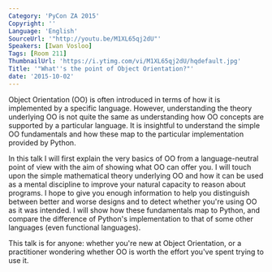 ```yaml
---
Category: 'PyCon ZA 2015'
Copyright: ''
Language: 'English'
SourceUrl: '"http://youtu.be/M1XL65qj2dU"'
Speakers: [Iwan Vosloo]
Tags: [Room 211]
ThumbnailUrl: 'https://i.ytimg.com/vi/M1XL65qj2dU/hqdefault.jpg'
Title: '"What''s the point of Object Orientation?"'
date: '2015-10-02'
---
```

Object Orientation (OO) is often introduced in terms of how it is implemented by a specific language. However, understanding the theory underlying OO is not quite the same as understanding how OO concepts are supported by a particular language. It is insightful to understand the simple OO fundamentals and how these map to the particular implementation provided by Python.

In this talk I will first explain the very basics of OO from a language-neutral point of view with the aim of showing what OO can offer you. I will touch upon the simple mathematical theory underlying OO and how it can be used as a mental discipline to improve your natural capacity to reason about programs. I hope to give you enough information to help you distinguish between better and worse designs and to detect whether you're using OO as it was intended. I will show how these fundamentals map to Python, and compare the difference of Python's implementation to that of some other languages (even functional languages).

This talk is for anyone: whether you're new at Object Orientation, or a practitioner wondering whether OO is worth the effort you've spent trying to use it.